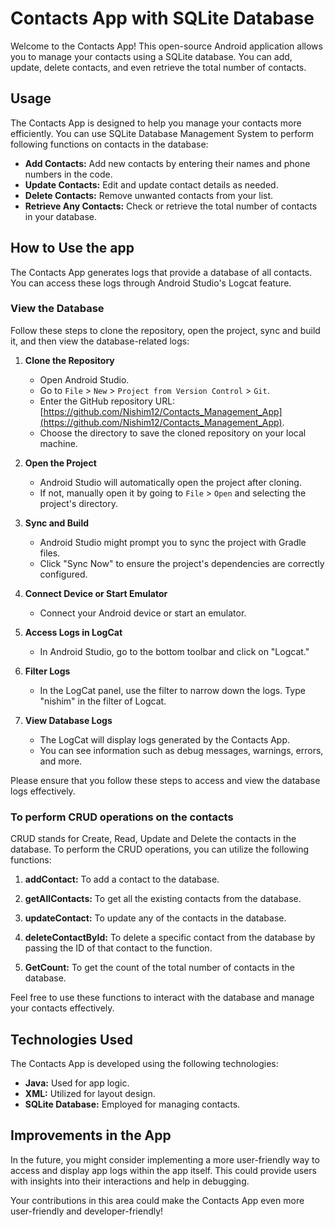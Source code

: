 # Contacts App with SQLite Database

Welcome to the Contacts App! This open-source Android application allows you to manage your contacts using a SQLite database. You can add, update, delete contacts, and even retrieve the total number of contacts.

## Usage

The Contacts App is designed to help you manage your contacts more efficiently. You can use SQLite Database Management System to perform following functions on contacts in the database:

- **Add Contacts:** Add new contacts by entering their names and phone numbers in the code.
- **Update Contacts:** Edit and update contact details as needed.
- **Delete Contacts:** Remove unwanted contacts from your list.
- **Retrieve Any Contacts:** Check or retrieve the total number of contacts in your database.
 ## How to Use the app

The Contacts App generates logs that provide a database of all contacts. You can access these logs through Android Studio's Logcat feature. 

### View the Database

Follow these steps to clone the repository, open the project, sync and build it, and then view the database-related logs:

1. **Clone the Repository**

   - Open Android Studio.
   - Go to `File` > `New` > `Project from Version Control` > `Git`.
   - Enter the GitHub repository URL: [https://github.com/Nishim12/Contacts_Management_App](https://github.com/Nishim12/Contacts_Management_App).
   - Choose the directory to save the cloned repository on your local machine.

2. **Open the Project**

   - Android Studio will automatically open the project after cloning.
   - If not, manually open it by going to `File` > `Open` and selecting the project's directory.

3. **Sync and Build**

   - Android Studio might prompt you to sync the project with Gradle files.
   - Click "Sync Now" to ensure the project's dependencies are correctly configured.

4. **Connect Device or Start Emulator**

   - Connect your Android device or start an emulator.

5. **Access Logs in LogCat**

   - In Android Studio, go to the bottom toolbar and click on "Logcat."

6. **Filter Logs**

   - In the LogCat panel, use the filter to narrow down the logs. Type "nishim" in the filter of Logcat.

7. **View Database Logs**

   - The LogCat will display logs generated by the Contacts App.
   - You can see information such as debug messages, warnings, errors, and more.

Please ensure that you follow these steps to access and view the database logs effectively.


### To perform CRUD operations on the contacts 
CRUD stands for Create, Read, Update and Delete the contacts in the database.
To perform the CRUD operations, you can utilize the following functions:

1. **addContact:** 
   To add a contact to the database.

2. **getAllContacts:** 
   To get all the existing contacts from the database.

3. **updateContact:** 
   To update any of the contacts in the database.

4. **deleteContactById:** 
   To delete a specific contact from the database by passing the ID of that contact to the function.

5. **GetCount:** 
   To get the count of the total number of contacts in the database.

Feel free to use these functions to interact with the database and manage your contacts effectively.


## Technologies Used

The Contacts App is developed using the following technologies:

- **Java:** Used for app logic.
- **XML:** Utilized for layout design.
- **SQLite Database:** Employed for managing contacts.

## Improvements in the App

In the future, you might consider implementing a more user-friendly way to access and display app logs within the app itself. This could provide users with insights into their interactions and help in debugging.

Your contributions in this area could make the Contacts App even more user-friendly and developer-friendly!


